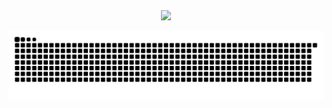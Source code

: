 <div style="text-align: center;">
  <div>
    <img src="https://cdn.jsdelivr.net/gh/cuikeyao/cdn/static/gif/coding.gif"/>
  </div>
</div>




![亮色](https://raw.githubusercontent.com/cuikeyao/cuikeyao/output/github-contribution-grid-snake.svg)
  
